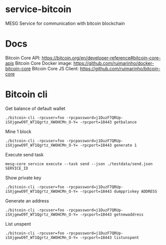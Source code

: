 # service-bitcoin
MESG Service for communication with bitcoin blockchain

# Docs

Bitcoin Core API: https://bitcoin.org/en/developer-reference#bitcoin-core-apis
Bitcoin Core Docker image: https://github.com/ruimarinho/docker-bitcoin-core
Bitcoin Core JS Client: https://github.com/ruimarinho/bitcoin-core

# Bitcoin cli

Get balance of default wallet
```
./bitcoin-cli -rpcuser=foo -rpcpassword=j1DuzF7QRUp-iSXjgewO9T_WT1Qgrtz_XWOHCMn_O-Y= -rpcport=18443 getbalance
```

Mine 1 block
```
./bitcoin-cli -rpcuser=foo -rpcpassword=j1DuzF7QRUp-iSXjgewO9T_WT1Qgrtz_XWOHCMn_O-Y= -rpcport=18443 generate 1
```

Execute send task
```
mesg-core service execute --task send --json ./testdata/send.json SERVICE_ID
```

Show private key
```
./bitcoin-cli -rpcuser=foo -rpcpassword=j1DuzF7QRUp-iSXjgewO9T_WT1Qgrtz_XWOHCMn_O-Y= -rpcport=18443 dumpprivkey ADDRESS
```

Generate an address
```
./bitcoin-cli -rpcuser=foo -rpcpassword=j1DuzF7QRUp-iSXjgewO9T_WT1Qgrtz_XWOHCMn_O-Y= -rpcport=18443 getnewaddress
```

List unspent
```
./bitcoin-cli -rpcuser=foo -rpcpassword=j1DuzF7QRUp-iSXjgewO9T_WT1Qgrtz_XWOHCMn_O-Y= -rpcport=18443 listunspent
```